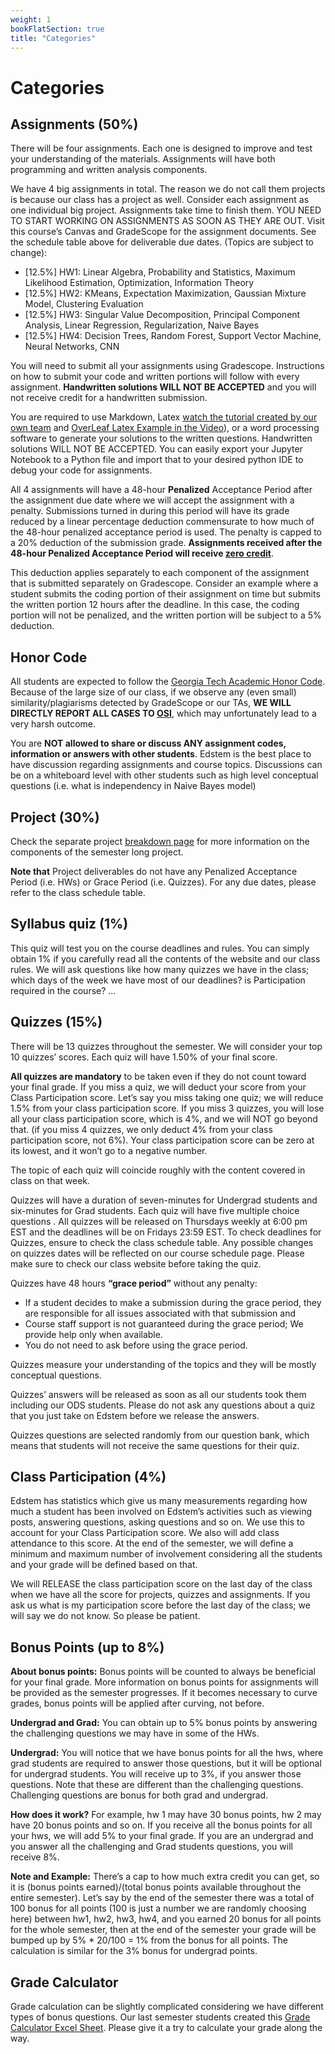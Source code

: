 ```yaml
---
weight: 1
bookFlatSection: true
title: "Categories"
---
```


# Categories

## Assignments (50%)

There will be four assignments. Each one is designed to improve and test your understanding of the materials. Assignments will have both programming and written analysis components.

We have 4 big assignments in total. The reason we do not call them projects is because our class has a project as well. Consider each assignment as one individual big project. Assignments take time to finish them. YOU NEED TO START WORKING ON ASSIGNMENTS AS SOON AS THEY ARE OUT. Visit this course’s Canvas and GradeScope for the assignment documents. See the schedule table above for deliverable due dates. (Topics are subject to change):

- [12.5%] HW1: Linear Algebra, Probability and Statistics, Maximum Likelihood Estimation, Optimization, Information Theory
- [12.5%] HW2: KMeans, Expectation Maximization, Gaussian Mixture Model, Clustering Evaluation
- [12.5%] HW3: Singular Value Decomposition, Principal Component Analysis, Linear Regression, Regularization, Naive Bayes
- [12.5%] HW4: Decision Trees, Random Forest, Support Vector Machine, Neural Networks, CNN

You will need to submit all your assignments using Gradescope. Instructions on how to submit your code and written portions will follow with every assignment. **Handwritten solutions WILL NOT BE ACCEPTED** and you will not receive credit for a handwritten submission.

You are required to use Markdown, Latex [watch the tutorial created by our own team](https://cdnapisec.kaltura.com/p/2019031/sp/201903100/embedIframeJs/uiconf_id/32364501/partner_id/2019031?iframeembed=true&playerId=kaltura_player&entry_id=1_gsz97f3l&flashvars[streamerType]=auto&amp;flashvars[localizationCode]=en&amp;flashvars[leadWithHTML5]=true&amp;flashvars[sideBarContainer.plugin]=true&amp;flashvars[sideBarContainer.position]=left&amp;flashvars[sideBarContainer.clickToClose]=true&amp;flashvars[chapters.plugin]=true&amp;flashvars[chapters.layout]=vertical&amp;flashvars[chapters.thumbnailRotator]=false&amp;flashvars[streamSelector.plugin]=true&amp;flashvars[EmbedPlayer.SpinnerTarget]=videoHolder&amp;flashvars[dualScreen.plugin]=true&amp;flashvars[hotspots.plugin]=1&amp;flashvars[Kaltura.addCrossoriginToIframe]=true&amp;&wid=1_147v4r0r) and [OverLeaf Latex Example in the Video](https://www.overleaf.com/read/fnpmvchnfqmp)), or a word processing software to generate your solutions to the written questions. Handwritten solutions WILL NOT BE ACCEPTED. You can easily export your Jupyter Notebook to a Python file and import that to your desired python IDE to debug your code for assignments.

All 4 assignments will have a 48-hour **Penalized** Acceptance Period after the assignment due date where we will accept the assignment with a penalty. Submissions turned in during this period will have its grade reduced by a linear percentage deduction commensurate to how much of the 48-hour penalized acceptance period is used. The penalty is capped to a 20% deduction of the submission grade. **Assignments received after the 48-hour Penalized Acceptance Period will receive <u>zero credit</u>**.

This deduction applies separately to each component of the assignment that is submitted separately on Gradescope. Consider an example where a student submits the coding portion of their assignment on time but submits the written portion 12 hours after the deadline. In this case, the coding portion will not be penalized, and the written portion will be subject to a 5% deduction.

## Honor Code

All students are expected to follow the [Georgia Tech Academic Honor Code](http://policylibrary.gatech.edu/student-affairs/academic-honor-code). Because of the large size of our class, if we observe any (even small) similarity/plagiarisms detected by GradeScope or our TAs, **WE WILL DIRECTLY REPORT ALL CASES TO [OSI](https://osi.gatech.edu/)**, which may unfortunately lead to a very harsh outcome.

You are **NOT allowed to share or discuss ANY assignment codes, information or answers with other students**. Edstem is the best place to have discussion regarding assignments and course topics. Discussions can be on a whiteboard level with other students such as high level conceptual questions (i.e. what is independency in Naive Bayes model)

## Project (30%)

Check the separate project [breakdown page](/docs/grading/project-breakdown/) for more information on the components of the semester long project.

**Note that** Project deliverables do not have any Penalized Acceptance Period (i.e. HWs) or Grace Period (i.e. Quizzes). For any due dates, please refer to the class schedule table. 

## Syllabus quiz (1%)

This quiz will test you on the course deadlines and rules. You can simply obtain 1% if you carefully read all the contents of the website and our class rules. We will ask questions like how many quizzes we have in the class; which days of the week we have most of our deadlines? is Participation required in the course? ...

## Quizzes (15%)

There will be 13 quizzes throughout the semester. We will consider your top 10 quizzes’ scores. Each quiz will have 1.50% of your final score.

**All quizzes are mandatory** to be taken even if they do not count toward your final grade. If you miss a quiz, we will deduct your score from your Class Participation score. Let’s say you miss taking one quiz; we will reduce 1.5% from your class participation score. If you miss 3 quizzes, you will lose all your class participation score, which is 4%, and we will NOT go beyond that. (if you miss 4 quizzes, we only deduct 4% from your class participation score, not 6%). Your class participation score can be zero at its lowest, and it won’t go to a negative number.

The topic of each quiz will coincide roughly with the content covered in class on that week.

Quizzes will have a duration of seven-minutes for Undergrad students and six-minutes for Grad students. Each quiz will have five multiple choice questions . All quizzes will be released on Thursdays weekly at 6:00 pm EST and the deadlines will be on Fridays 23:59 EST. To check deadlines for Quizzes, ensure to check the class schedule table. Any possible changes on quizzes dates will be reflected on our course schedule page. Please make sure to check our class website before taking the quiz.

Quizzes have 48 hours **“grace period”** without any penalty:

- If a student decides to make a submission during the grace period, they are responsible for all issues associated with that submission and
- Course staff support is not guaranteed during the grace period; We provide help only when available.
- You do not need to ask before using the grace period.

Quizzes measure your understanding of the topics and they will be mostly conceptual questions.

Quizzes’ answers will be released as soon as all our students took them including our ODS students. Please do not ask any questions about a quiz that you just take on Edstem before we release the answers.

Quizzes questions are selected randomly from our question bank, which means that students will not receive the same questions for their quiz.

## Class Participation (4%)

Edstem has statistics which give us many measurements regarding how much a student has been involved on Edstem’s activities such as viewing posts, answering questions, asking questions and so on. We use this to account for your Class Participation score. We also will add class attendance to this score. At the end of the semester, we will define a minimum and maximum number of involvement considering all the students and your grade will be defined based on that.

We will RELEASE the class participation score on the last day of the class when we have all the score for projects, quizzes and assignments. If you ask us what is my participation score before the last day of the class; we will say we do not know. So please be patient.

## Bonus Points (up to 8%)

**About bonus points:** Bonus points will be counted to always be beneficial for your final grade. More information on bonus points for assignments will be provided as the semester progresses. If it becomes necessary to curve grades, bonus points will be applied after curving, not before.

**Undergrad and Grad:** You can obtain up to 5% bonus points by answering the challenging questions we may have in some of the HWs.

**Undergrad:** You will notice that we have bonus points for all the hws, where grad students are required to answer those questions, but it will be optional for undergrad students. You will receive up to 3%, if you answer those questions. Note that these are different than the challenging questions. Challenging questions are bonus for both grad and undergrad.

**How does it work?** For example, hw 1 may have 30 bonus points, hw 2 may have 20 bonus points and so on. If you receive all the bonus points for all your hws, we will add 5% to your final grade. If you are an undergrad and you answer all the challenging and Grad students questions, you will receive 8%.

**Note and Example:** There’s a cap to how much extra credit you can get, so it is (bonus points earned)/(total bonus points available throughout the entire semester). Let’s say by the end of the semester there was a total of 100 bonus for all points (100 is just a number we are randomly choosing here) between hw1, hw2, hw3, hw4, and you earned 20 bonus for all points for the whole semester, then at the end of the semester your grade will be bumped up by 5% \* 20/100 = 1% from the bonus for all points. The calculation is similar for the 3% bonus for undergrad points.

## Grade Calculator

Grade calculation can be slightly complicated considering we have different types of bonus questions. Our last semester students created this [Grade Calculator Excel Sheet](/other/ml-grade-calculator.xlsx). Please give it a try to calculate your grade along the way.
